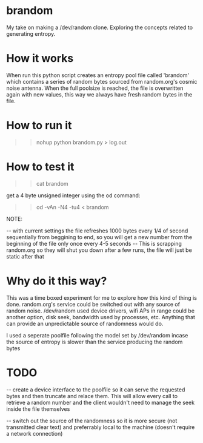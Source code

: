# brandom
My take on making a /dev/random clone. Exploring the concepts related to generating entropy.

# How it works
When run this python script creates an entropy pool file called 'brandom' which contains a series of random bytes sourced from random.org's cosmic noise antenna. When the full poolsize is reached, the file is overwritten again with new values, this way we always have fresh random bytes in the file.

# How to run it
>>nohup python brandom.py > log.out

# How to test it

>> cat brandom

get a 4 byte unsigned integer using the od command:

>>od -vAn -N4 -tu4 < brandom

NOTE:

-- with current settings the file refreshes 1000 bytes every 1/4 of second sequentially from beggining to end, so you will get a new number from the beginning of the file only once every 4-5 seconds
-- This is scrapping random.org so they will shut you down after a few runs, the file will just be static after that

# Why do it this way?

This was a time boxed experiment for me to explore how this kind of thing is done. random.org's service could be switched out with any source of random noise. /dev/random used device drivers, wifi APs in range could be another option, disk seek, bandwidth used by processes, etc. Anything that can provide an unpredictable source of randomness would do.

I used a seperate poolfile following the model set by /dev/random incase the source of entropy is slower than the service producing the random bytes

# TODO

-- create a device interface to the poolfile so it can serve the requested bytes and then truncate and relace them. This will allow every call to retrieve a random number and the client wouldn't need to manage the seek inside the file themselves

-- switch out the source of the randomness so it is more secure (not transmitted clear text) and preferrably local to the machine (doesn't require a network connection)
